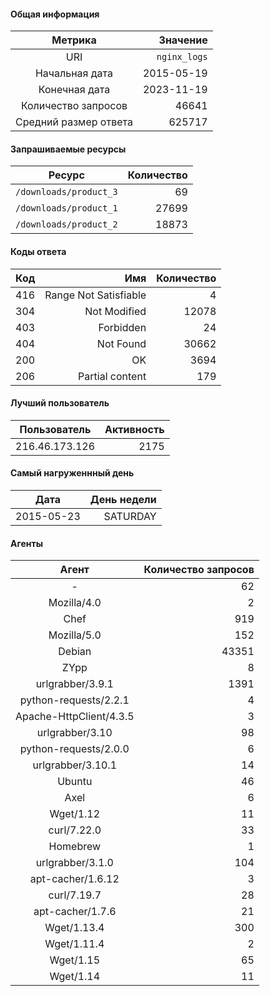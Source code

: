 #### Общая информация

|  Метрика              |  Значение    |
|:---------------------:|-------------:|
|  URI                  | `nginx_logs` |
|  Начальная дата       |   2015-05-19 |
|  Конечная дата        |   2023-11-19 |
|  Количество запросов  |        46641 |
|  Средний размер ответа|       625717 |

#### Запрашиваемые ресурсы

|  Ресурс                  | Количество |
|:------------------------:|-----------:|
|  `/downloads/product_3`  |         69 |
|  `/downloads/product_1`  |      27699 |
|  `/downloads/product_2`  |      18873 |

#### Коды ответа

| Код |          Имя          | Количество |
|:----|----------------------:|-----------:|
| 416 | Range Not Satisfiable |          4 |
| 304 | Not Modified          |      12078 |
| 403 | Forbidden             |         24 |
| 404 | Not Found             |      30662 |
| 200 | OK                    |       3694 |
| 206 | Partial content       |        179 |

#### Лучший пользователь

|   Пользователь   | Активность |
|:----------------:|-----------:|
|   216.46.173.126 |       2175 |

#### Самый нагруженнный день

|    Дата     |  День недели  |
|:-----------:|--------------:|
|  2015-05-23 |    SATURDAY   |

#### Агенты

|  Агент                   | Количество запросов |
|:------------------------:|--------------------:|
| -                        |                  62 |
| Mozilla/4.0              |                   2 |
| Chef                     |                 919 |
| Mozilla/5.0              |                 152 |
| Debian                   |               43351 |
| ZYpp                     |                   8 |
| urlgrabber/3.9.1         |                1391 |
| python-requests/2.2.1    |                   4 |
| Apache-HttpClient/4.3.5  |                   3 |
| urlgrabber/3.10          |                  98 |
| python-requests/2.0.0    |                   6 |
| urlgrabber/3.10.1        |                  14 |
| Ubuntu                   |                  46 |
| Axel                     |                   6 |
| Wget/1.12                |                  11 |
| curl/7.22.0              |                  33 |
| Homebrew                 |                   1 |
| urlgrabber/3.1.0         |                 104 |
| apt-cacher/1.6.12        |                   3 |
| curl/7.19.7              |                  28 |
| apt-cacher/1.7.6         |                  21 |
| Wget/1.13.4              |                 300 |
| Wget/1.11.4              |                   2 |
| Wget/1.15                |                  65 |
| Wget/1.14                |                  11 |


